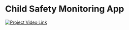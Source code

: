 # Child Safety Monitoring App

[![Project Video Link](https://drive.google.com/file/d/1vHTpM8FIpfOnXZM_WCbs_rzo2BMF5NX-/view?usp=sharing)](http://www.youtube.com/watch?v=PTEDfMFPOw)
